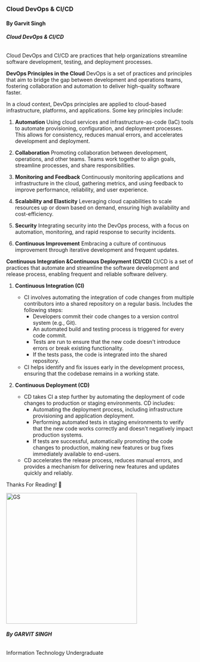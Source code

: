 ### Cloud DevOps & CI/CD
#### By Garvit Singh

###### **Cloud DevOps & CI/CD**
Cloud DevOps and CI/CD are practices that help organizations streamline software development, testing, and deployment processes.

**DevOps Principles in the Cloud**
DevOps is a set of practices and principles that aim to bridge the gap between development and operations teams, fostering collaboration and automation to deliver high-quality software faster. 

In a cloud context, DevOps principles are applied to cloud-based infrastructure, platforms, and applications. Some key principles include:

1. **Automation**
Using cloud services and infrastructure-as-code (IaC) tools to automate provisioning, configuration, and deployment processes. This allows for consistency, reduces manual errors, and accelerates development and deployment.

2. **Collaboration**
Promoting collaboration between development, operations, and other teams. Teams work together to align goals, streamline processes, and share responsibilities.

3. **Monitoring and Feedback**
Continuously monitoring applications and infrastructure in the cloud, gathering metrics, and using feedback to improve performance, reliability, and user experience.

4. **Scalability and Elasticity**
Leveraging cloud capabilities to scale resources up or down based on demand, ensuring high availability and cost-efficiency.

5. **Security**
Integrating security into the DevOps process, with a focus on automation, monitoring, and rapid response to security incidents.

6. **Continuous Improvement**
Embracing a culture of continuous improvement through iterative development and frequent updates.


**Continuous Integration &Continuous Deployment (CI/CD)**
CI/CD is a set of practices that automate and streamline the software development and release process, enabling frequent and reliable software delivery.

1. **Continuous Integration (CI)**
	- CI involves automating the integration of code changes from multiple contributors into a shared repository on a regular basis. Includes the following steps:
		- Developers commit their code changes to a version control system (e.g., Git).
		- An automated build and testing process is triggered for every code commit.
		- Tests are run to ensure that the new code doesn't introduce errors or break existing functionality.
		- If the tests pass, the code is integrated into the shared repository.
	- CI helps identify and fix issues early in the development process, ensuring that the codebase remains in a working state.

2. **Continuous Deployment (CD)**
	- CD takes CI a step further by automating the deployment of code changes to production or staging environments. CD includes:
		- Automating the deployment process, including infrastructure provisioning and application deployment.
		- Performing automated tests in staging environments to verify that the new code works correctly and doesn't negatively impact production systems.
		- If tests are successful, automatically promoting the code changes to production, making new features or bug fixes immediately available to end-users.
	- CD accelerates the release process, reduces manual errors, and provides a mechanism for delivering new features and updates quickly and reliably.

<div style="page-break-after: always;"></div>

Thanks For Reading! 💙

<img src="https://i.imgur.com/rOlCWgG.jpg" alt="GS" width="350"/>

###### **By GARVIT SINGH**
Information Technology Undergraduate
<div style="page-break-after: always;"></div>
